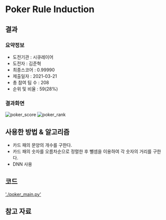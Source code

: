 # Poker Rule Induction
## 결과

### 요약정보

- 도전기관 : 시큐레이어
- 도전자 : 김준혁
- 최종스코어 : 0.99990 
- 제출일자 : 2021-03-21
- 총 참여 팀 수 : 208
- 순위 및 비율 : 59(28%)

### 결과화면
![poker_score](https://user-images.githubusercontent.com/54340339/115495255-3c991880-a2a2-11eb-9e22-817589a4af3a.PNG)
![poker_rank](https://user-images.githubusercontent.com/54340339/115495278-4589ea00-a2a2-11eb-8caf-7f698dab3f09.PNG)


## 사용한 방법 & 알고리즘

- 카드 패의 문양의 개수를 구한다.
- 카드 패의 숫자를 오름차순으로 정렬한 후 뺄셈을 이용하여 각 숫자의 거리를 구한다.
- DNN 사용

## 코드
['./poker_main.py'](./poker_main.py)


## 참고 자료

